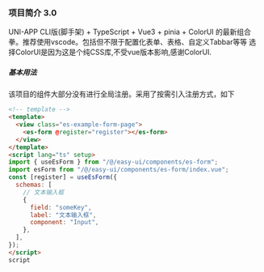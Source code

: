 <!--
 * @Date: 2022-06-08 16:03:12
 * @LastEditors: YuanBo
 * @Author: YuanBo
 * @LastEditTime: 2022-06-12 12:52:40
 * @FilePath: /easy-app/README.md
-->
### 项目简介 3.0
UNI-APP CLI版(脚手架) + TypeScript + Vue3 + pinia + ColorUI 的最新组合拳。推荐使用vscode。包括但不限于配置化表单、表格、自定义Tabbar等等
选择ColorUI是因为这是个纯CSS库,不受vue版本影响,感谢ColorUI.

##### 基本用法
该项目的组件大部分没有进行全局注册。采用了按需引入注册方式，如下
```html
<!-- template -->
<template>
  <view class="es-example-form-page">
    <es-form @register="register"></es-form>
  </view>
</template>
<script lang="ts" setup>
import { useEsForm } from "/@/easy-ui/components/es-form";
import esForm from "/@/easy-ui/components/es-form/index.vue";
const [register] = useEsForm({
  schemas: [
    // 文本输入框
    {
      field: "someKey",
      label: "文本输入框",
      component: "Input",
    },
  ],
});
</script>
script
```
 
